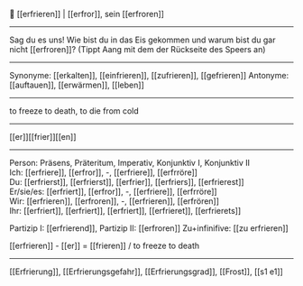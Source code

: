 🧊 [[erfrieren]] | [[erfror]], sein [[erfroren]]

---
Sag du es uns! Wie bist du in das Eis gekommen und warum bist du gar nicht [[erfroren]]? (Tippt Aang mit dem der Rückseite des Speers an)

---
Synonyme: [[erkalten]], [[einfrieren]], [[zufrieren]], [[gefrieren]]
Antonyme: [[auftauen]], [[erwärmen]], [[leben]]

---
to freeze to death, to die from cold

---
[[er]][[frier]][[en]]
 
---

Person: Präsens, Präteritum, Imperativ, Konjunktiv I, Konjunktiv II  
Ich: [[erfriere]], [[erfror]], -, [[erfriere]], [[erfrröre]]  
Du: [[erfrierst]], [[erfrierst]], [[erfrier]], [[erfriers]], [[erfrierest]]  
Er/sie/es: [[erfriert]], [[erfror]], -, [[erfriere]], [[erfrröre]]  
Wir: [[erfrieren]], [[erfroren]], -, [[erfrieren]], [[erfrören]]  
Ihr: [[erfriert]], [[erfriert]], [[erfriert]], [[erfrieret]], [[erfrierets]]  

Partizip I: [[erfrierend]], 
Partizip II: [[erfroren]]
Zu+infinifive: [[zu erfrieren]]

[[erfrieren]] - [[er]] = [[frieren]] / to freeze to death

---
[[Erfrierung]], [[Erfrierungsgefahr]], [[Erfrierungsgrad]], [[Frost]], [[s1 e1]]